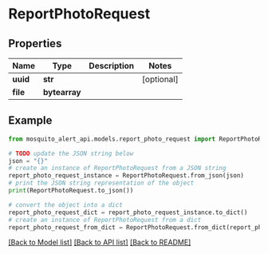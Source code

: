 # ReportPhotoRequest


## Properties

Name | Type | Description | Notes
------------ | ------------- | ------------- | -------------
**uuid** | **str** |  | [optional] 
**file** | **bytearray** |  | 

## Example

```python
from mosquito_alert_api.models.report_photo_request import ReportPhotoRequest

# TODO update the JSON string below
json = "{}"
# create an instance of ReportPhotoRequest from a JSON string
report_photo_request_instance = ReportPhotoRequest.from_json(json)
# print the JSON string representation of the object
print(ReportPhotoRequest.to_json())

# convert the object into a dict
report_photo_request_dict = report_photo_request_instance.to_dict()
# create an instance of ReportPhotoRequest from a dict
report_photo_request_from_dict = ReportPhotoRequest.from_dict(report_photo_request_dict)
```
[[Back to Model list]](../README.md#documentation-for-models) [[Back to API list]](../README.md#documentation-for-api-endpoints) [[Back to README]](../README.md)


